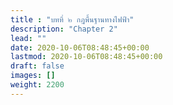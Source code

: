 ```yaml
---
title : "บทที่ ๒ กฎพื้นฐานทางไฟฟ้า"
description: "Chapter 2"
lead: ""
date: 2020-10-06T08:48:45+00:00
lastmod: 2020-10-06T08:48:45+00:00
draft: false
images: []
weight: 2200
---
```

